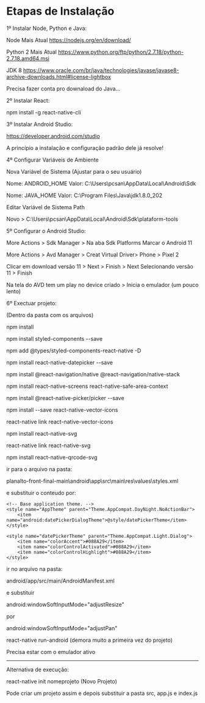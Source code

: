 # Etapas de Instalação
 
1º Instalar Node, Python e Java: 

Node Mais Atual
https://nodejs.org/en/download/

Python 2 Mais Atual
https://www.python.org/ftp/python/2.7.18/python-2.7.18.amd64.msi

JDK 8
https://www.oracle.com/br/java/technologies/javase/javase8-archive-downloads.html#license-lightbox

Precisa fazer conta pro downaload do Java...

2º Instalar React: 

npm install -g react-native-cli

3º Instalar Android Studio:

https://developer.android.com/studio

A princípio a instalação e configuração padrão dele já resolve!

4º Configurar Variáveis de Ambiente

Nova Variável de Sistema (Ajustar para o seu usuário)

Nome: ANDROID_HOME 
Valor: C:\Users\pcsan\AppData\Local\Android\Sdk

Nome: JAVA_HOME
Valor: C:\Program Files\Java\jdk1.8.0_202

Editar Variável de Sistema Path 

Novo > C:\Users\pcsan\AppData\Local\Android\Sdk\plataform-tools

5º Configurar o Android Studio:

More Actions > Sdk Manager > Na aba Sdk Platforms Marcar o Android 11

More Actions > Avd Manager > Creat Virtual Driver> Phone > Pixel 2

Clicar em download versão 11 > Next > Finish > Next Selecionando versão 11 > Finish

Na tela do AVD tem um play no device criado > Inicia o emulador (um pouco lento)

6º Exectuar projeto:

(Dentro da pasta com os arquivos)

npm install

npm install styled-components --save

npm add @types/styled-components-react-native -D

npm install react-native-datepicker --save

npm install @react-navigation/native @react-navigation/native-stack

npm install react-native-screens react-native-safe-area-context

npm install @react-native-picker/picker --save

npm install --save react-native-vector-icons

react-native link react-native-vector-icons

npm install react-native-svg

react-native link react-native-svg

npm install react-native-qrcode-svg

ir para o arquivo na pasta:

planalto-front-final-main\android\app\src\main\res\values\styles.xml

e substituir o conteudo por:

<resources>

    <!-- Base application theme. -->
    <style name="AppTheme" parent="Theme.AppCompat.DayNight.NoActionBar">
        <item name="android:datePickerDialogTheme">@style/datePickerTheme</item>
    </style>

    <style name="datePickerTheme" parent="Theme.AppCompat.Light.Dialog">
        <item name="colorAccent">#088A29</item>
        <item name="colorControlActivated">#088A29</item>
        <item name="colorControlHighlight">#088A29</item>
    </style>

</resources>

ir no arquivo na pasta:

android/app/src/main/AndroidManifest.xml

e substituir

android:windowSoftInputMode="adjustResize"

por

android:windowSoftInputMode="adjustPan"

react-native run-android (demora muito a primeira vez do projeto)

Precisa estar com o emulador ativo

----

Alternativa de execução:

react-native init nomeprojeto (Novo Projeto)

Pode criar um projeto assim e depois substituir a pasta src, app.js e index.js